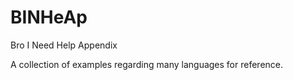 # BINHeAp
Bro I Need Help Appendix

A collection of examples regarding many languages for reference.
